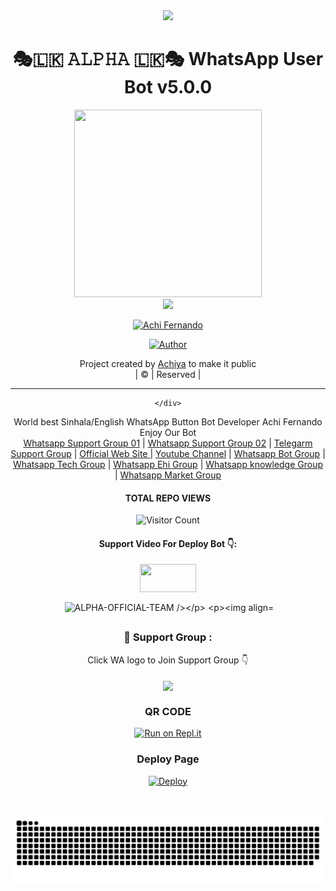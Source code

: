 

<div align="center">		

<img src= "https://camo.githubusercontent.com/71b837571c48af3aa60a73dbc9d5936aa359d78efbfa8a6743cbbbc16b80ef4d/68747470733a2f2f63646e2e646973636f72646170702e636f6d2f6174746163686d656e74732f3830353930323039333930363630383138362f3830353931333937323533353539303932322f74656e6f722e676966"/>
</p>

<h1>🎭🇱🇰 𝙰𝙻𝙿𝙷𝙰 🇱🇰🎭  WhatsApp User Bot v5.0.0</h1>
</div>

<div align="center">
  <img src="https://telegra.ph/file/f3b0b4e681583334b7330.jpg" width="300" height="300">
	<div align="center">
<img src= "https://camo.githubusercontent.com/71b837571c48af3aa60a73dbc9d5936aa359d78efbfa8a6743cbbbc16b80ef4d/68747470733a2f2f63646e2e646973636f72646170702e636f6d2f6174746163686d656e74732f3830353930323039333930363630383138362f3830353931333937323533353539303932322f74656e6f722e676966"/>
</p>

<div align="center">
 <p align="center">
<a href="#"><img title="Achi Fernando" src="https://img.shields.io/badge/ACHIYA-red?colorA=%23ff0000&colorB=%23017e40&style=for-the-badge"></a>
</p>
  <p align="center">
<a href="https://github.com/RIPPER-SER
"><img title="Author" src="https://img.shields.io/badge/Author-RIPPER-SER/ALPHA_WA?color=blue&style=for-the-badge&logo=whatsapp"></a>
</p>
</div>
<p align="center">
Project created by <a href="https://github.com/RIPPER-SER">Achiya</a> to make it public
    <br>
       | © |
        Reserved |
    <br> 
</p>

----

	</div>
<p align="center">
    World best Sinhala/English WhatsApp Button Bot Developer Achi Fernando Enjoy Our Bot
    <br>
        <a href="https://chat.whatsapp.com/EmxfOklzLVIIyDEKPx4IYj">Whatsapp Support Group 01</a> |
	<a href="https://chat.whatsapp.com/KpBbjUuoKCE5DclK9lKdr0">Whatsapp Support Group 02</a> |
	<a href="https://t.me/+TaQGxVd7ZM43NDk1">Telegarm Support Group</a> |
	<a href="https://achibrolk.wordpress.com/alpha-bot-service">Official Web Site </a> |
        <a href="https://www.youtube.com/c/ABLKPGAchiBrolk">Youtube Channel</a> |
	<a href="https://chat.whatsapp.com/FTtlr84ndUWIkR7PeHoqXJ">Whatsapp Bot Group</a> |
	<a href="https://chat.whatsapp.com/KQRCEydZ4QwJ7JpKypx5gg">Whatsapp Tech Group</a> |
	<a href="https://chat.whatsapp.com/BiRfTmouLQ2J7MaLdczOY5">Whatsapp Ehi Group</a> |
	<a href="https://chat.whatsapp.com/GPUvBfhhz7OLZhckbGi8mj">Whatsapp knowledge Group</a> |
	<a href="https://chat.whatsapp.com/GSijEqwPZBS4a3VzzlvKLM">Whatsapp Market Group</a>
    <br>
</p>
	
	
  #### TOTAL REPO VIEWS
![Visitor Count](https://profile-counter.glitch.me/ALPHA-OFFICIAL-TEAM/count.svg)
</p>
<h4 align="center">Support Video For Deploy Bot 👇:</h4>
<p align="center">
<a href="https://youtu.be/uAuIcxlGFKw" target="blank"><img align="center" src="https://upload.wikimedia.org/wikipedia/commons/thumb/e/e1/Logo_of_YouTube_%282015-2017%29.svg/1200px-Logo_of_YouTube_%282015-2017%29.svg.png" height="45" width="90" /></a>
</p>
  

<p align="center">

<p>&nbsp;<img align="center" src="https://github-readme-stats.vercel.app/api?username=ALPHA-OFFICIAL-TEAM&show_icons=true&theme=dark&locale=en" alt="ALPHA-OFFICIAL-TEAM /></p>

<p><img align="center" src="https://github-readme-streak-stats.herokuapp.com/?user=ALPHA-OFFICIAL-TEAM&theme=dark" alt="RIPPER-SER" /></p>
</p>

##
  <h3 align="center">📢 Support Group :</h3>
<p align="center">
Click WA logo to Join Support Group 👇
    <br>
<br>
  <a href="https://chat.whatsapp.com/EmxfOklzLVIIyDEKPx4IYj" target="blank"><img align="center" src="https://github.com/Alien-alfa/PublicBot/blob/main/wlogo.svg.png " /></a>
</p>

### QR CODE
[![Run on Repl.it](https://repl.it/badge/github/quiec/whatsasena)](https://replit.com/@ALPHAOFFICIAL/V5)

### Deploy Page
[![Deploy](https://www.herokucdn.com/deploy/button.svg)](https://heroku.com/deploy?template=https://github.com/ThathsaraOfficial/ALPHA-V5)
</div>

<br >
 
<div align="center">

 [![Run on Repl.it](https://github.com/Platane/snk/raw/output/github-contribution-grid-snake.svg)](https://replit.com/@ALPHAOFFICIAL/V5)
